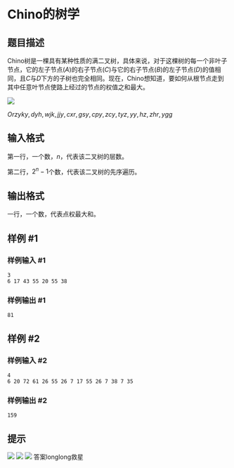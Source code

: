 # Chino的树学

## 题目描述

Chino树是一棵具有某种性质的满二叉树，具体来说，对于这棵树的每一个非叶子节点，它的左子节点$(A)$的右子节点$(C)$与它的右子节点$(B)$的左子节点$(D)$的值相同，且$C$与$D$下方的子树也完全相同。现在，Chino想知道，要如何从根节点走到其中任意叶节点使路上经过的节点的权值之和最大。

![](https://cdn.luogu.com.cn/upload/pic/23672.png )

$Orz yky,dyh,wjk,jjy,cxr,gsy,cpy,zcy,tyz,yy,hz,zhr,ygg$

## 输入格式

第一行，一个数，$n$，代表该二叉树的层数。

第二行，$2^n-1$个数，代表该二叉树的先序遍历。

## 输出格式

一行，一个数，代表点权最大和。

## 样例 #1

### 样例输入 #1
```
3
6 17 43 55 20 55 38
```

### 样例输出 #1

```
81
```

## 样例 #2

### 样例输入 #2
```
4
6 20 72 61 26 55 26 7 17 55 26 7 38 7 35
```

### 样例输出 #2

```
159
```

## 提示

![](https://cdn.luogu.com.cn/upload/pic/23674.png )
![](https://cdn.luogu.com.cn/upload/pic/23675.png )
![](https://cdn.luogu.com.cn/upload/pic/23673.png )
答案longlong救星
